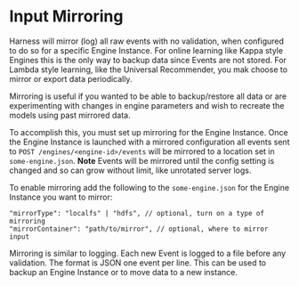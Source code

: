 # Input Mirroring

Harness will mirror (log) all raw events with no validation, when configured to do so for a specific Engine Instance. For online learning like Kappa style Engines this is the only way to backup data since Events are not stored. For Lambda style learning, like the Universal Recommender, you mak choose to mirror or export data periodically.

Mirroring is useful if you wanted to be able to backup/restore all data or are experimenting with changes in engine parameters and wish to recreate the models using past mirrored data.

To accomplish this, you must set up mirroring for the Engine Instance. Once the Engine Instance is launched with a mirrored configuration all events sent to `POST /engines/<engine-id>/events` will be mirrored to a location set in `some-engine.json`. **Note** Events will be mirrored until the config setting is changed and so can grow without limit, like unrotated server logs.  

To enable mirroring add the following to the `some-engine.json` for the Engine Instance you want to mirror:

    "mirrorType": "localfs" | "hdfs", // optional, turn on a type of mirroring
    "mirrorContainer": "path/to/mirror", // optional, where to mirror input

Mirroring is similar to logging. Each new Event is logged to a file before any validation. The format is JSON one event per line. This can be used to backup an Engine Instance or to move data to a new instance.

